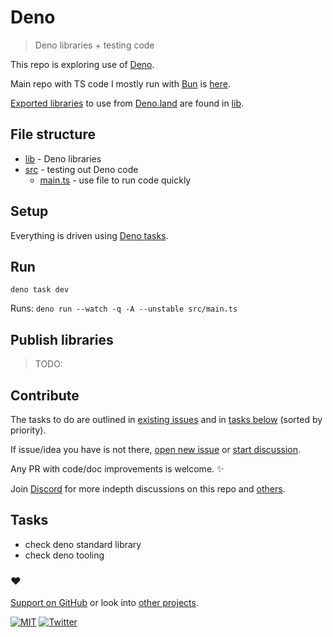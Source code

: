 # Deno

> Deno libraries + testing code

This repo is exploring use of [Deno](https://deno.com/).

Main repo with TS code I mostly run with [Bun](https://bun.sh/) is [here](https://github.com/nikitavoloboev/ts).

[Exported libraries](https://deno.land/x/nikiv/lib) to use from [Deno.land](https://deno.land) are found in [lib](lib).

## File structure

- [lib](lib) - Deno libraries
- [src](src) - testing out Deno code
  - [main.ts](src/main.ts) - use file to run code quickly

## Setup

Everything is driven using [Deno tasks](https://deno.land/manual/tools/task_runner).

## Run

```
deno task dev
```

Runs: `deno run --watch -q -A --unstable src/main.ts`

## Publish libraries

> TODO:

## Contribute

The tasks to do are outlined in [existing issues](../../issues) and in [tasks below](#tasks) (sorted by priority).

If issue/idea you have is not there, [open new issue](../../issues/new/choose) or [start discussion](../../discussions).

Any PR with code/doc improvements is welcome. ✨

Join [Discord](https://discord.com/invite/TVafwaD23d) for more indepth discussions on this repo and [others](https://github.com/nikitavoloboev#src).

## Tasks

- check deno standard library
- check deno tooling

### ♥️

[Support on GitHub](https://github.com/sponsors/nikitavoloboev) or look into [other projects](https://nikiv.dev/projects).

[![MIT](http://bit.ly/mitbadge)](https://choosealicense.com/licenses/mit/) [![Twitter](http://bit.ly/nikitatweet)](https://twitter.com/nikitavoloboev)
